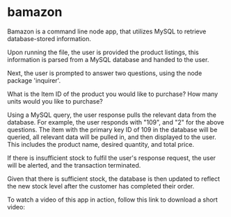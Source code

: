 # bamazon

Bamazon is a command line node app, that utilizes MySQL to retrieve database-stored information. 

Upon running the file, the user is provided the product listings, this information is parsed from a MySQL database and handed to the user. 

Next, the user is prompted to answer two questions, using the node package 'inquirer'. 

What is the Item ID of the product you would like to purchase?
How many units would you like to purchase?

Using a MySQL query, the user response pulls the relevant data from the database. For example, the user responds with "109", and "2" for the above questions. The item with the primary key ID of 109 in the database will be queried, all relevant data will be pulled in, and then displayed to the user. This includes the product name, desired quantity, and total price. 

If there is insufficient stock to fulfil the user's response request, the user will be alerted, and the transaction terminated.

Given that there is sufficient stock, the database is then updated to reflect the new stock level after the customer has completed their order.

To watch a video of this app in action, follow this link to download a short video: 
